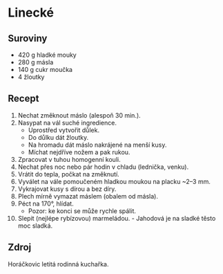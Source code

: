 # Linecké

## Suroviny

 * 420 g hladké mouky
 * 280 g másla
 * 140 g cukr moučka
 * 4 žloutky

## Recept

 1. Nechat změknout máslo (alespoň 30 min.).
 2. Nasypat na vál suché ingredience.
    - Uprostřed vytvořit důlek.
    - Do důlku dát žloutky.
    - Na hromadu dát máslo nakrájené na menší kusy.
    - Míchat nejdříve nožem a pak rukou.
 3. Zpracovat v tuhou homogenní kouli.
 4. Nechat přes noc nebo pár hodin v chladu (lednička, venku).
 5. Vrátit do tepla, počkat na změknutí.
 6. Vyválet na vále pomoučeném hladkou moukou na placku ~2–3 mm.
 7. Vykrajovat kusy s dírou a bez díry.
 8. Plech mírně vymazat máslem (obalem od másla).
 9. Péct na 170°, hlídat.
    - Pozor: ke konci se může rychle spálit.
 10. Slepit (nejlépe rybízovou) marmeládou.
    - Jahodová je na sladké těsto moc sladká.

## Zdroj

Horáčkovic letitá rodinná kuchařka.

